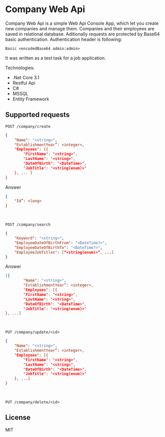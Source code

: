 # Company Web Api

Company Web Api is a simple Web Api Console App, which let you create new companies and manage them. Companies and their employees are saved in relational database.
Aditionally requests are protected by Base64 basic authentication.
Authentication header is following:
```
Basic <encodedBase64 admin:admin>
```
It was written as a test task for a job application.

Technologies:
  - .Net Core 3.1
  - Restful Api
  - C#
  - MSSQL
  - Entity Framework

## Supported requests

```
POST /company/create
```

```json
{
    "Name": "<string>",
    "EstablishmentYear”: <integer>,
    "Employees": [{
        "FirstName": "<string>",
        "LastName": "<string>",
        "DateOfBirth": "<DateTime>",
        "JobTitle": "<string(enum)>"
    }, ... ]
}
```
Answer
```json
{
    "Id”: <long>
}
```
&nbsp;
```
POST /company/search
```
```json
{
    "Keyword": "<string>",
    "EmployeeDateOfBirthFrom": "<DateTime?>",
    "EmployeeDateOfBirthTo": "<DateTime?>",
    "EmployeeJobTitles": [“<string(enum)>”, ...]
}
```
Answer
```json
[{
        "Name": "<string>",
        "EstablishmentYear”: <integer>,
        "Employees": [{
        "FirstName": "<string>",
        "LastName": "<string>",
        "DateOfBirth": "<DateTime>",
        "JobTitle": "<string(enum)>"
}, ...]
```
&nbsp;
```
PUT /company/update/<id>
```
```json
{
    "Name": "<string>",
    "EstablishmentYear”: <integer>,
    "Employees": [{
        "FirstName": "<string>",
        "LastName": "<string>",
        "DateOfBirth": "<DateTime>",
        "JobTitle": "<string(enum)>"
    }, ...]
}
```
&nbsp;
```
PUT /company/delete/<id>
```

License
----

MIT
